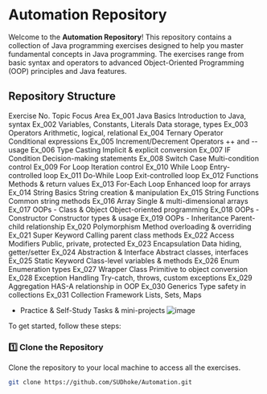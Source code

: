# Automation Repository

Welcome to the **Automation Repository**! This repository contains a collection of Java programming exercises designed to help you master fundamental concepts in Java programming. 
The exercises range from basic syntax and operators to advanced Object-Oriented Programming (OOP) principles and Java features.

## Repository Structure
Exercise No.	Topic	Focus Area
Ex_001	Java Basics	Introduction to Java, syntax
Ex_002	Variables, Constants, Literals	Data storage, types
Ex_003	Operators	Arithmetic, logical, relational
Ex_004	Ternary Operator	Conditional expressions
Ex_005	Increment/Decrement Operators	++ and -- usage
Ex_006	Type Casting	Implicit & explicit conversion
Ex_007	IF Condition	Decision-making statements
Ex_008	Switch Case	Multi-condition control
Ex_009	For Loop	Iteration control
Ex_010	While Loop	Entry-controlled loop
Ex_011	Do-While Loop	Exit-controlled loop
Ex_012	Functions	Methods & return values
Ex_013	For-Each Loop	Enhanced loop for arrays
Ex_014	String Basics	String creation & manipulation
Ex_015	String Functions	Common string methods
Ex_016	Array	Single & multi-dimensional arrays
Ex_017	OOPs - Class & Object	Object-oriented programming
Ex_018	OOPs - Constructor	Constructor types & usage
Ex_019	OOPs - Inheritance	Parent-child relationship
Ex_020	Polymorphism	Method overloading & overriding
Ex_021	Super Keyword	Calling parent class methods
Ex_022	Access Modifiers	Public, private, protected
Ex_023	Encapsulation	Data hiding, getter/setter
Ex_024	Abstraction & Interface	Abstract classes, interfaces
Ex_025	Static Keyword	Class-level variables & methods
Ex_026	Enum	Enumeration types
Ex_027	Wrapper Class	Primitive to object conversion
Ex_028	Exception Handling	Try-catch, throws, custom exceptions
Ex_029	Aggregation	HAS-A relationship in OOP
Ex_030	Generics	Type safety in collections
Ex_031	Collection Framework	Lists, Sets, Maps
-	Practice & Self-Study	Tasks & mini-projects
![image](https://github.com/user-attachments/assets/bf11b13a-ca15-4f0f-956c-9b3e0fb21990)


To get started, follow these steps:

### 1️⃣ Clone the Repository

Clone the repository to your local machine to access all the exercises.

```bash
git clone https://github.com/SUDhoke/Automation.git

